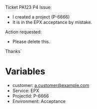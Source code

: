 Ticket PA123
P4
Issue:
  * I created a project (P-6666)
  * It is in the EPX acceptance by mistake.

Action requested:
 * Please delete this.

 Thanks`

# Variables
* customer: a.customer@example.com
* Service: EPX
* ProjectId: P-6666
* Environment: Acceptance
